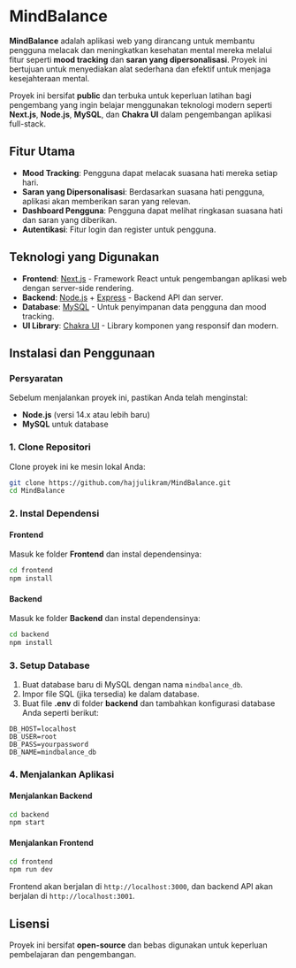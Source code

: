 
# MindBalance

**MindBalance** adalah aplikasi web yang dirancang untuk membantu pengguna melacak dan meningkatkan kesehatan mental mereka melalui fitur seperti **mood tracking** dan **saran yang dipersonalisasi**. Proyek ini bertujuan untuk menyediakan alat sederhana dan efektif untuk menjaga kesejahteraan mental.

Proyek ini bersifat **public** dan terbuka untuk keperluan latihan bagi pengembang yang ingin belajar menggunakan teknologi modern seperti **Next.js**, **Node.js**, **MySQL**, dan **Chakra UI** dalam pengembangan aplikasi full-stack.

## Fitur Utama

- **Mood Tracking**: Pengguna dapat melacak suasana hati mereka setiap hari.
- **Saran yang Dipersonalisasi**: Berdasarkan suasana hati pengguna, aplikasi akan memberikan saran yang relevan.
- **Dashboard Pengguna**: Pengguna dapat melihat ringkasan suasana hati dan saran yang diberikan.
- **Autentikasi**: Fitur login dan register untuk pengguna.

## Teknologi yang Digunakan

- **Frontend**: [Next.js](https://nextjs.org/) - Framework React untuk pengembangan aplikasi web dengan server-side rendering.
- **Backend**: [Node.js](https://nodejs.org/) + [Express](https://expressjs.com/) - Backend API dan server.
- **Database**: [MySQL](https://www.mysql.com/) - Untuk penyimpanan data pengguna dan mood tracking.
- **UI Library**: [Chakra UI](https://chakra-ui.com/) - Library komponen yang responsif dan modern.

## Instalasi dan Penggunaan

### Persyaratan

Sebelum menjalankan proyek ini, pastikan Anda telah menginstal:

- **Node.js** (versi 14.x atau lebih baru)
- **MySQL** untuk database

### 1. Clone Repositori

Clone proyek ini ke mesin lokal Anda:

```bash
git clone https://github.com/hajjulikram/MindBalance.git
cd MindBalance
```

### 2. Instal Dependensi

#### Frontend

Masuk ke folder **Frontend** dan instal dependensinya:

```bash
cd frontend
npm install
```

#### Backend

Masuk ke folder **Backend** dan instal dependensinya:

```bash
cd backend
npm install
```

### 3. Setup Database

1. Buat database baru di MySQL dengan nama `mindbalance_db`.
2. Impor file SQL (jika tersedia) ke dalam database.
3. Buat file **.env** di folder **backend** dan tambahkan konfigurasi database Anda seperti berikut:

```
DB_HOST=localhost
DB_USER=root
DB_PASS=yourpassword
DB_NAME=mindbalance_db
```

### 4. Menjalankan Aplikasi

#### Menjalankan Backend

```bash
cd backend
npm start
```

#### Menjalankan Frontend

```bash
cd frontend
npm run dev
```

Frontend akan berjalan di `http://localhost:3000`, dan backend API akan berjalan di `http://localhost:3001`.

## Lisensi

Proyek ini bersifat **open-source** dan bebas digunakan untuk keperluan pembelajaran dan pengembangan.
